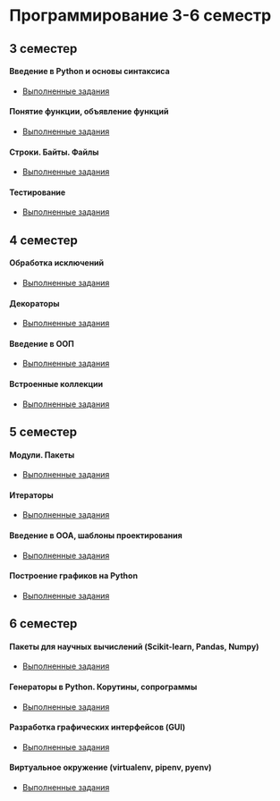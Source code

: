 # Программирование 3-6 семестр
## 3 семестер 
#### Введение в Python и основы синтаксиса
+ [Выполненные задания](https://github.com/MozartArthur/Programming-3-4-5-6/tree/master/%D0%A2%D0%B5%D0%BC%D0%B0%201.%D0%92%D0%B2%D0%B5%D0%B4%D0%B5%D0%BD%D0%B8%D0%B5%20%D0%B2%20Python%20%D0%B8%20%D0%BE%D1%81%D0%BD%D0%BE%D0%B2%D1%8B%20%D1%81%D0%B8%D0%BD%D1%82%D0%B0%D0%BA%D1%81%D0%B8%D1%81%D0%B0)
#### Понятие функции, объявление функций
+ [Выполненные задания](https://github.com/MozartArthur/Programming-3-4-5-6/tree/master/%D0%A2%D0%B5%D0%BC%D0%B0%202.%20%D0%9F%D0%BE%D0%BD%D1%8F%D1%82%D0%B8%D0%B5%20%D1%84%D1%83%D0%BD%D0%BA%D1%86%D0%B8%D0%B8%2C%20%D0%BE%D0%B1%D1%8A%D1%8F%D0%B2%D0%BB%D0%B5%D0%BD%D0%B8%D0%B5%20%D1%84%D1%83%D0%BD%D0%BA%D1%86%D0%B8%D0%B9)
#### Строки. Байты. Файлы
+ [Выполненные задания](https://github.com/MozartArthur/Programming-3-4-5-6/tree/master/%D0%A2%D0%B5%D0%BC%D0%B0%203.%20%D0%A1%D1%82%D1%80%D0%BE%D0%BA%D0%B8.%20%D0%91%D0%B0%D0%B9%D1%82%D1%8B.%20%D0%A4%D0%B0%D0%B9%D0%BB%D1%8B)
#### Тестирование
+ [Выполненные задания](https://github.com/MozartArthur/Programming-3-4-5-6/tree/master/%D0%A2%D0%B5%D0%BC%D0%B0%204.%20%D0%A2%D0%B5%D1%81%D1%82%D0%B8%D1%80%D0%BE%D0%B2%D0%B0%D0%BD%D0%B8%D0%B5)

## 4 семестер 
#### Обработка исключений
+ [Выполненные задания](https://github.com/MozartArthur/Programming-3-4-5-6/tree/master/%D0%A2%D0%B5%D0%BC%D0%B0%205.%20%D0%9E%D0%B1%D1%80%D0%B0%D0%B1%D0%BE%D1%82%D0%BA%D0%B0%20%D0%B8%D1%81%D0%BA%D0%BB%D1%8E%D1%87%D0%B5%D0%BD%D0%B8%D0%B9)
#### Декораторы
+ [Выполненные задания](https://github.com/MozartArthur/Programming-3-4-5-6/tree/master/%D0%A2%D0%B5%D0%BC%D0%B0%206.%20%D0%94%D0%B5%D0%BA%D0%BE%D1%80%D0%B0%D1%82%D0%BE%D1%80%D1%8B)
#### Введение в ООП
+ [Выполненные задания](https://github.com/MozartArthur/Programming-3-4-5-6/tree/master/%D0%A2%D0%B5%D0%BC%D0%B0%207.%20%D0%92%D0%B2%D0%B5%D0%B4%D0%B5%D0%BD%D0%B8%D0%B5%20%D0%B2%20%D0%9E%D0%9E%D0%9F)
#### Встроенные коллекции
+ [Выполненные задания](https://github.com/MozartArthur/Programming-3-4-5-6/tree/master/%D0%A2%D0%B5%D0%BC%D0%B0%208.%20%D0%92%D1%81%D1%82%D1%80%D0%BE%D0%B5%D0%BD%D0%BD%D1%8B%D0%B5%20%D0%BA%D0%BE%D0%BB%D0%BB%D0%B5%D0%BA%D1%86%D0%B8%D0%B8)

## 5 семестер 
#### Модули. Пакеты
+ [Выполненные задания](https://github.com/MozartArthur/Programming-3-4-5-6/tree/master/%D0%A2%D0%B5%D0%BC%D0%B0%209.%20%D0%9C%D0%BE%D0%B4%D1%83%D0%BB%D0%B8.%20%D0%9F%D0%B0%D0%BA%D0%B5%D1%82%D1%8B)
#### Итераторы
+ [Выполненные задания](https://github.com/MozartArthur/Programming-3-4-5-6/tree/master/%D0%A2%D0%B5%D0%BC%D0%B0%2010.%20%D0%98%D1%82%D0%B5%D1%80%D0%B0%D1%82%D0%BE%D1%80%D1%8B)
#### Введение в ООА, шаблоны проектирования
+ [Выполненные задания](https://github.com/MozartArthur/Programming-3-4-5-6/tree/master/%D0%A2%D0%B5%D0%BC%D0%B0%2011.%20%D0%92%D0%B2%D0%B5%D0%B4%D0%B5%D0%BD%D0%B8%D0%B5%20%D0%B2%20%D0%9E%D0%9E%D0%90)
#### Построение графиков на Python
+ [Выполненные задания](https://github.com/MozartArthur/Programming-3-4-5-6/tree/master/%D0%A2%D0%B5%D0%BC%D0%B0%2012.%20%D0%9F%D0%BE%D1%81%D1%82%D1%80%D0%BE%D0%B5%D0%BD%D0%B8%D0%B5%20%D0%B3%D1%80%D0%B0%D1%84%D0%B8%D0%BA%D0%BE%D0%B2)

## 6 семестер 
#### Пакеты для научных вычислений (Scikit-learn, Pandas, Numpy)
+ [Выполненные задания](https://github.com/MozartArthur/Programming-3-4-5-6/tree/master/%D0%A2%D0%B5%D0%BC%D0%B0%2013.%20%D0%9F%D0%B0%D0%BA%D0%B5%D1%82%D1%8B%20%D0%B4%D0%BB%D1%8F%20%D0%BD%D0%B0%D1%83%D1%87%D0%BD%D1%8B%D1%85%20%D0%B2%D1%8B%D1%87%D0%B8%D1%81%D0%BB%D0%B5%D0%BD%D0%B8%D0%B9%20(Scikit-learn%2C%20Pandas%2C%20Numpy))
#### Генераторы в Python. Корутины, сопрограммы
+ [Выполненные задания](https://github.com/MozartArthur/Programming-3-4-5-6/tree/master/%D0%A2%D0%B5%D0%BC%D0%B0%2014.%20%D0%93%D0%B5%D0%BD%D0%B5%D1%80%D0%B0%D1%82%D0%BE%D1%80%D1%8B%20%D0%B2%20Python.%20%D0%9A%D0%BE%D1%80%D1%83%D1%82%D0%B8%D0%BD%D1%8B%2C%20%D1%81%D0%BE%D0%BF%D1%80%D0%BE%D0%B3%D1%80%D0%B0%D0%BC%D0%BC%D1%8B)
#### Разработка графических интерфейсов (GUI)
+ [Выполненные задания](https://github.com/MozartArthur/Programming-3-4-5-6/tree/master/%D0%A2%D0%B5%D0%BC%D0%B0%2015.%20%D0%A0%D0%B0%D0%B7%D1%80%D0%B0%D0%B1%D0%BE%D1%82%D0%BA%D0%B0%20%D0%B3%D1%80%D0%B0%D1%84%D0%B8%D1%87%D0%B5%D1%81%D0%BA%D0%B8%D1%85%20%D0%B8%D0%BD%D1%82%D0%B5%D1%80%D1%84%D0%B5%D0%B9%D1%81%D0%BE%D0%B2%20(GUI))
#### Виртуальное окружение (virtualenv, pipenv, pyenv)
+ [Выполненные задания]()

